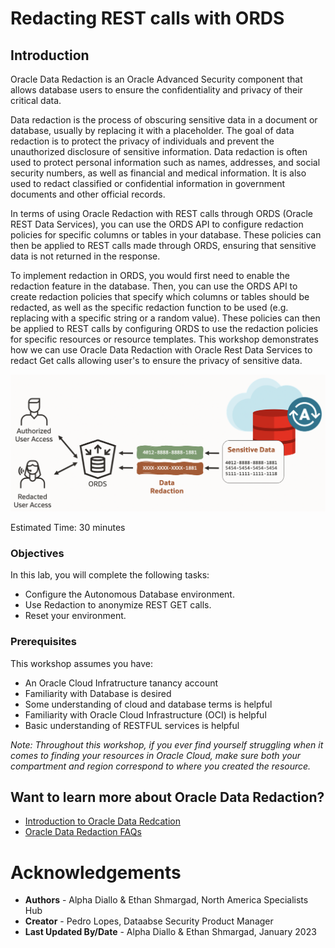 # Redacting REST calls with ORDS
## Introduction

Oracle Data Redaction is an Oracle Advanced Security component that allows database users to ensure the confidentiality and privacy of their critical data. 

Data redaction is the process of obscuring sensitive data in a document or database, usually by replacing it with a placeholder. The goal of data redaction is to protect the privacy of individuals and prevent the unauthorized disclosure of sensitive information. Data redaction is often used to protect personal information such as names, addresses, and social security numbers, as well as financial and medical information. It is also used to redact classified or confidential information in government documents and other official records.

In terms of using Oracle Redaction with REST calls through ORDS (Oracle REST Data Services), you can use the ORDS API to configure redaction policies for specific columns or tables in your database. These policies can then be applied to REST calls made through ORDS, ensuring that sensitive data is not returned in the response.

To implement redaction in ORDS, you would first need to enable the redaction feature in the database. Then, you can use the ORDS API to create redaction policies that specify which columns or tables should be redacted, as well as the specific redaction function to be used (e.g. replacing with a specific string or a random value). These policies can then be applied to REST calls by configuring ORDS to use the redaction policies for specific resources or resource templates.
This workshop demonstrates how we can use Oracle Data Redaction with Oracle Rest Data Services to redact Get calls allowing user's to ensure the privacy of sensitive data.

![Lab architecture](images/lab-architecture.png)


Estimated Time: 30 minutes

### Objectives

In this lab, you will complete the following tasks:

- Configure the Autonomous Database environment.
- Use Redaction to anonymize REST GET calls.
- Reset your environment.

### Prerequisites

This workshop assumes you have:
- An Oracle Cloud Infratructure tanancy account
- Familiarity with Database is desired
- Some understanding of cloud and database terms is helpful
- Familiarity with Oracle Cloud Infrastructure (OCI) is helpful
- Basic understanding of RESTFUL services is helpful

*Note: Throughout this workshop, if you ever find yourself struggling when it comes to finding your resources in Oracle Cloud, make sure both your compartment and region correspond to where you created the resource.*

## Want to learn more about Oracle Data Redaction?
- [Introduction to Oracle Data Redcation](https://docs.oracle.com/database/121/DVADM/dvintro.htm#DVADM001)
- [Oracle Data Redaction FAQs](https://www.oracle.com/technetwork/database/options/data-masking-subsetting/learnmore/faq-security-asdr-external-3215961.pdf)

# Acknowledgements

- **Authors** - Alpha Diallo & Ethan Shmargad, North America Specialists Hub
- **Creator** - Pedro Lopes, Dataabse Security Product Manager
- **Last Updated By/Date** - Alpha Diallo & Ethan Shmargad, January 2023